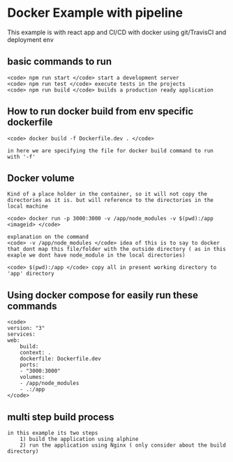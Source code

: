 # Docker Example with pipeline

This example is with react app and CI/CD with docker using git/TravisCI and deployment env

## basic commands to run
    <code> npm run start </code> start a development server
    <code> npm run test </code> execute tests in the projects
    <code> npm run build </code> builds a production ready application

## How to run docker build from env specific dockerfile
    <code> docker build -f Dockerfile.dev . </code> 

    in here we are specifying the file for docker build command to run with '-f' 

## Docker volume
    Kind of a place holder in the container, so it will not copy the directories as it is. but will reference to the directories in the local machine

    <code> docker run -p 3000:3000 -v /app/node_modules -v $(pwd):/app <imageid> </code>

    explanation on the command
    <code> -v /app/node_modules </code> idea of this is to say to docker that dont map this file/folder with the outside directory ( as in this exaple we dont have node_module in the local directories)

    <code> $(pwd):/app </code> copy all in present working directory to 'app' directory

## Using docker compose for easily run these commands
    <code>
    version: "3"
    services:
    web: 
        build: 
        context: .
        dockerfile: Dockerfile.dev
        ports:
        - "3000:3000"
        volumes:
        - /app/node_modules
        - .:/app
    </code>

## multi step build process
    in this example its two steps 
        1) build the application using alphine
        2) run the application using Nginx ( only consider about the build directory)
